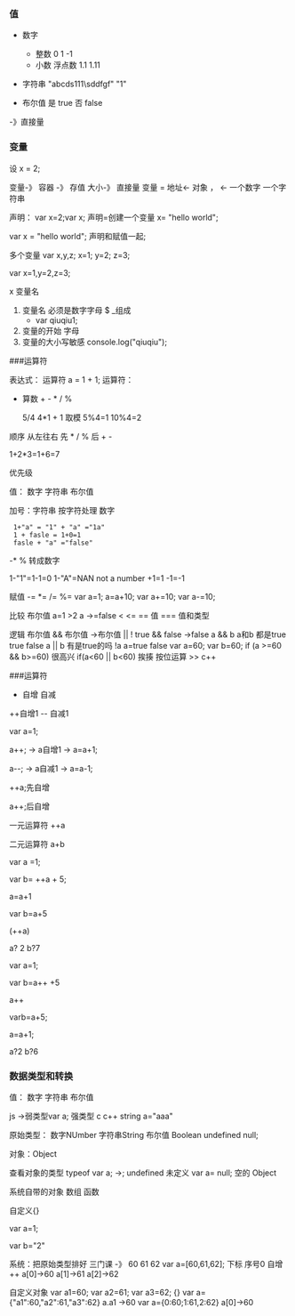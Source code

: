 ### 值
- 数字
  - 整数 0 1 -1
  - 小数 浮点数 1.1 1.11
- 字符串 "abcds111\\sddfgf" "1"
  
- 布尔值 是 true 否 false

-》直接量

### 变量
设 x = 2;

变量-》 容器 -》 存值
    大小-》 直接量
      变量 =     地址<- 对象 ， <- 一个数字 一个字符串

声明：
   var x=2;var x; 声明=创建一个变量
   x= "hello world";

   var x = "hello world"; 声明和赋值一起;

   多个变量
   var x,y,z;
   x=1;
   y=2;
   z=3;

   var x=1,y=2,z=3;

   x 变量名
   1. 变量名 必须是数字字母 $ _组成
      - var qiuqiu1;
   2. 变量的开始 字母
   3. 变量的大小写敏感
   console.log("qiuqiu");

###运算符

表达式： 运算符
  a = 1 + 1;
运算符：
- 算数 + - * / %

   5/4 4*1 + 1 取模
   5%4=1
  10%4=2

顺序 从左往右 先 * / % 后 + -

  1+2*3=1+6=7

  优先级

值： 数字 字符串 布尔值 

加号：字符串 按字符处理 数字

     1+"a" = "1" + "a" ="1a"
     1 + fasle = 1+0=1
     fasle + "a" ="false"

  -* % 转成数字

  1-"1"=1-1=0
  1-"A"=NAN not a number
  +1=1
  -1=-1

赋值
 -= *= /= %=
 var a=1;
 a=a+10;
 var a+=10;
 var a-=10;

比较 布尔值
  a=1 >2 
  a ->=false
    <
   <=
   == 值 
   === 值和类型
   
逻辑
   布尔值  && 布尔值 ->布尔值
    ||
    !
true && false ->false
a && b a和b 都是true true false
a || b 有是true的吗
!a a=true false
var a=60;
var b=60;
if (a >=60 && b>=60)
    很高兴
    if(a<60 || b<60)
    挨揍
按位运算 >>
c++

###运算符
- 自增 自减

++自增1 -- 自减1

var a=1;

a++; -> a自增1 -> a=a+1;

a--; -> a自减1 -> a=a-1;

++a;先自增

a++;后自增

一元运算符 ++a

二元运算符 a+b

var a =1;

var b= ++a + 5;

a=a+1

var b=a+5

(++a)

a? 2
b?7

var a=1;

var b=a++ +5

a++

varb=a+5;

a=a+1;

a?2 
b?6

### 数据类型和转换

值： 数字 字符串 布尔值 

js ->弱类型var a;  强类型 c c++ string a="aaa"

原始类型：
 数字NUmber 字符串String 布尔值 Boolean undefined null;

 对象：Object

 查看对象的类型
 typeof
 var a; ->; undefined 未定义
 var a= null; 空的 Object 

 系统自带的对象 数组 函数

 自定义{}

 var a=1;

 var b="2" 

 系统：把原始类型排好
 三门课 -》 60 61 62
 var a=[60,61,62];
 下标 序号0 自增 ++
 a[0]->60
 a[1]->61
 a[2]->62

 自定义对象 
 var a1=60;
 var a2=61;
 var a3=62;
 {}
 var a={"a1":60,"a2":61,"a3":62}
 a.a1 ->60
  var a={0:60;1:61,2:62}
  a[0]->60








